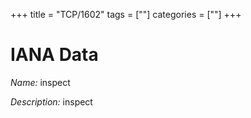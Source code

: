+++
title = "TCP/1602"
tags = [""]
categories = [""]
+++

# IANA Data

_Name:_ inspect

_Description:_ inspect

